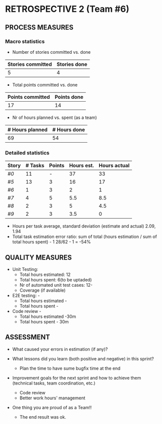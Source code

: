 RETROSPECTIVE 2 (Team #6)
=====================================

## PROCESS MEASURES 

### Macro statistics

- Number of stories committed vs. done 

| Stories committed | Stories done |
|-|-|
| 5 | 4 |

- Total points committed vs. done 

| Points committed | Points done |
|-|-|
| 17 | 14 |

- Nr of hours planned vs. spent (as a team)

| # Hours planned | # Hours done |
|-|-|
| 69 | 54 |

### Detailed statistics

| Story  | # Tasks | Points | Hours est. | Hours actual |
|--------|---------|--------|------------|--------------|
| _#0_   |    11   |   -    |     37     |       33     |
| _#5_   |    13   |   3    |     16     |       17     |
| _#6_   |    1    |   3    |     2      |       1      |
| _#7_   |    4    |   5    |     5.5    |       8.5    |
| _#8_   |    2    |   3    |     5      |       4.5    |
| _#9_   |    2    |   3    |     3.5    |       0      |

- Hours per task average, standard deviation (estimate and actual)
  2.09, 1.94
- Total task estimation error ratio: sum of total (hours estimation / sum of total hours spent) - 1
  28/62 - 1 = -54%
  
  
## QUALITY MEASURES 

- Unit Testing:
  - Total hours estimated: 12
  - Total hours spent: 6(to be uptaded)
  - Nr of automated unit test cases: 12-
  - Coverage (if available)
- E2E testing: - 
  - Total hours estimated - 
  - Total hours spent - 
- Code review - 
  - Total hours estimated -30m 
  - Total hours spent - 30m


## ASSESSMENT

- What caused your errors in estimation (if any)?

- What lessons did you learn (both positive and negative) in this sprint?
  - Plan the time to have sume bugfix time at the end
  
- Improvement goals for the next sprint and how to achieve them (technical tasks, team coordination, etc.)  
  - Code review
  - Better work hours' management

- One thing you are proud of as a Team!!
  - The end result was ok.
